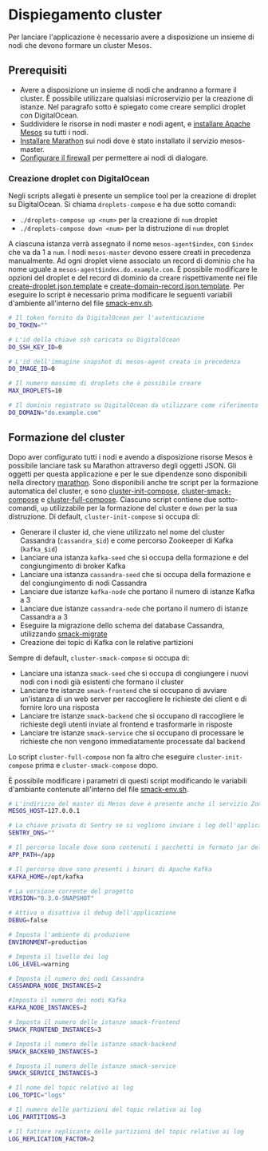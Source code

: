 # Dispiegamento cluster
Per lanciare l'applicazione è necessario avere a disposizione un insieme di nodi che devono formare un cluster Mesos.

## Prerequisiti
- Avere a disposizione un insieme di nodi che andranno a formare il cluster. È possibile utilizzare qualsiasi microservizio per la creazione di istanze.
  Nel paragrafo sotto è spiegato come creare semplici droplet con DigitalOcean.
- Suddividere le risorse in nodi master e nodi agent, e [installare Apache Mesos](installazione_mesos.md) su tutti i nodi.
- [Installare Marathon](installazione_marathon.md) sui nodi dove è stato installato il servizio mesos-master.
- [Configurare il firewall](configurazione_firewall.md) per permettere ai nodi di dialogare.

### Creazione droplet con DigitalOcean
Negli scripts allegati è presente un semplice tool per la creazione di droplet su DigitalOcean. Si chiama `droplets-compose` e ha due sotto comandi:
- `./droplets-compose up <num>` per la creazione di `num` droplet
- `./droplets-compose down <num>` per la distruzione di `num` droplet

A ciascuna istanza verrà assegnato il nome `mesos-agent$index`, con `$index` che va da 1 a `num`.
I nodi `mesos-master` devono essere creati in precedenza manualmente.
Ad ogni droplet viene associato un record di dominio che ha nome uguale a `mesos-agent$index.do.example.com`.
È possibile modificare le opzioni del droplet e del record di dominio da creare rispettivamente nei file
[create-droplet.json.template](/scripts/digitalocean/create-droplet.json.template)
e [create-domain-record.json.template](/scripts/digitalocean/create-domain-record.json.template).
Per eseguire lo script è necessario prima modificare le seguenti variabili d'ambiente all'interno del file [smack-env.sh](/scripts/smack-env.sh).
```bash
# Il token fornito da DigitalOcean per l'autenticazione
DO_TOKEN=""

# L'id della chiave ssh caricata su DigitalOcean
DO_SSH_KEY_ID=0

# L'id dell'immagine snapshot di mesos-agent creata in precedenza
DO_IMAGE_ID=0

# Il numero massimo di droplets che è possibile creare
MAX_DROPLETS=10

# Il dominio registrato su DigitalOcean da utilizzare come riferimento per le istanze
DO_DOMAIN="do.example.com"
```

## Formazione del cluster
Dopo aver configurato tutti i nodi e avendo a disposizione risorse Mesos è possibile lanciare task su Marathon attraverso degli oggetti JSON.
Gli oggetti per questa applicazione e per le sue dipendenze sono disponibili nella directory [marathon](/marathon).
Sono disponibili anche tre script per la formazione automatica del cluster,
e sono [cluster-init-compose](/scripts/cluster-init-compose), [cluster-smack-compose](/scripts/cluster-smack-compose)
e [cluster-full-compose](/scripts/cluster-full-compose).
Ciascuno script contiene due sotto-comandi, `up` utilizzabile per la formazione del cluster e `down` per la sua distruzione.
Di default, `cluster-init-compose` si occupa di:
- Generare il cluster id, che viene utilizzato nel nome del cluster Cassandra (`cassandra_$id`) e come percorso Zookeeper di Kafka (`kafka_$id`)
- Lanciare una istanza `kafka-seed` che si occupa della formazione e del congiungimento di broker Kafka  
- Lanciare una istanza `cassandra-seed` che si occupa della formazione e del congiungimento di nodi Cassandra
- Lanciare due istanze `kafka-node` che portano il numero di istanze Kafka a 3
- Lanciare due istanze `cassandra-node` che portano il numero di istanze Cassandra a 3
- Eseguire la migrazione dello schema del database Cassandra, utilizzando [smack-migrate](smack_migrate.md)
- Creazione dei topic di Kafka con le relative partizioni

Sempre di default, `cluster-smack-compose` si occupa di:
- Lanciare una istanza `smack-seed` che si occupa di congiungere i nuovi nodi con i nodi già esistenti che formano il cluster
- Lanciare tre istanze `smack-frontend` che si occupano di avviare un'istanza di un web server per raccogliere le richieste dei client e di fornire loro una risposta
- Lanciare tre istanze `smack-backend` che si occupano di raccogliere le richieste degli utenti inviate al frontend e trasformarle in risposte
- Lanciare tre istanze `smack-service` che si occupano di processare le richieste che non vengono immediatamente processate dal backend

Lo script `cluster-full-compose` non fa altro che eseguire `cluster-init-compose` prima e `cluster-smack-compose` dopo.

È possibile modificare i parametri di questi script modificando le variabili d'ambiante contenute all'interno del file [smack-env.sh](/scripts/smack-env.sh).
```bash
# L'indirizzo del master di Mesos dove è presente anche il servizio Zookeeper
MESOS_HOST=127.0.0.1

# La chiave privata di Sentry se si vogliono inviare i log dell'applicazione a questo servizio
SENTRY_DNS=""

# Il percorso locale dove sono contenuti i pacchetti in formato jar dell'applicazione
APP_PATH=/app

# Il percorso dove sono presenti i binari di Apache Kafka
KAFKA_HOME=/opt/kafka

# La versione corrente del progetto
VERSION="0.3.0-SNAPSHOT"

# Attiva o disattiva il debug dell'applicazione
DEBUG=false

# Imposta l'ambiente di produzione
ENVIRONMENT=production

# Imposta il livello dei log
LOG_LEVEL=warning

# Imposta il numero dei nodi Cassandra
CASSANDRA_NODE_INSTANCES=2

#Imposta il numero dei nodi Kafka
KAFKA_NODE_INSTANCES=2

# Imposta il numero delle istanze smack-frontend
SMACK_FRONTEND_INSTANCES=3

# Imposta il numero delle istanze smack-backend
SMACK_BACKEND_INSTANCES=3

# Imposta il numero delle istanze smack-service
SMACK_SERVICE_INSTANCES=3

# Il nome del topic relativo ai log
LOG_TOPIC="logs"

# Il numero delle partizioni del topic relativo ai log
LOG_PARTITIONS=3

# Il fattore replicante delle partizioni del topic relativo ai log
LOG_REPLICATION_FACTOR=2
```
